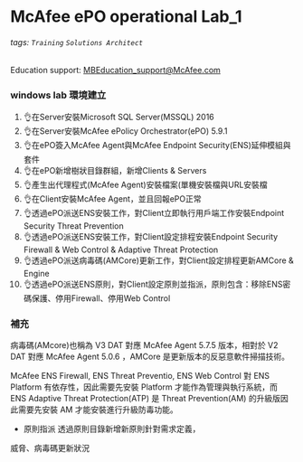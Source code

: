 # McAfee ePO operational Lab_1
###### tags: `Training` `Solutions Architect`

Education support: MBEducation_support@McAfee.com

### windows lab 環境建立

1.	:ok_hand:在Server安裝Microsoft SQL Server(MSSQL) 2016
2.	:ok_hand:在Server安裝McAfee ePolicy Orchestrator(ePO) 5.9.1
3.	:ok_hand:在ePO簽入McAfee Agent與McAfee Endpoint Security(ENS)延伸模組與套件
4.	:ok_hand:在ePO新增樹狀目錄群組，新增Clients & Servers
5.	:ok_hand:產生出代理程式(McAfee Agent)安裝檔案(單機安裝檔與URL安裝檔
6.	:ok_hand:在Client安裝McAfee Agent，並且回報ePO正常
7.	:ok_hand:透過ePO派送ENS安裝工作，對Client立即執行用戶端工作安裝Endpoint Security Threat Prevention
8.	:ok_hand:透過ePO派送ENS安裝工作，對Client設定排程安裝Endpoint Security Firewall & Web Control & Adaptive Threat Protection
9.	:ok_hand:透過ePO派送病毒碼(AMCore)更新工作，對Client設定排程更新AMCore & Engine
10.	:ok_hand:透過ePO派送ENS原則，對Client設定原則並指派，原則包含：移除ENS密碼保護、停用Firewall、停用Web Control

### 補充

病毒碼(AMcore)也稱為 V3 DAT 對應 McAfee Agent 5.7.5 版本，相對於 V2 DAT 對應 McAfee Agent 5.0.6 ，AMCore 是更新版本的反惡意軟件掃描技術。

McAfee ENS Firewall, ENS Threat Preventio, ENS Web Control 對 ENS Platform 有依存性，因此需要先安裝 Platform 才能作為管理與執行系統，而 ENS Adaptive Threat Protection(ATP) 是 Threat Prevention(AM) 的升級版因此需要先安裝 AM 才能安裝進行升級防毒功能。

- 原則指派
    透過原則目錄新增新原則針對需求定義，

威脅、病毒碼更新狀況